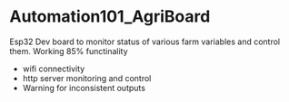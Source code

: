 # Automation101_AgriBoard
Esp32 Dev board to monitor status of various farm variables and control them. 
Working 85% functinality
- wifi connectivity
- http server monitoring and control
- Warning for inconsistent outputs
